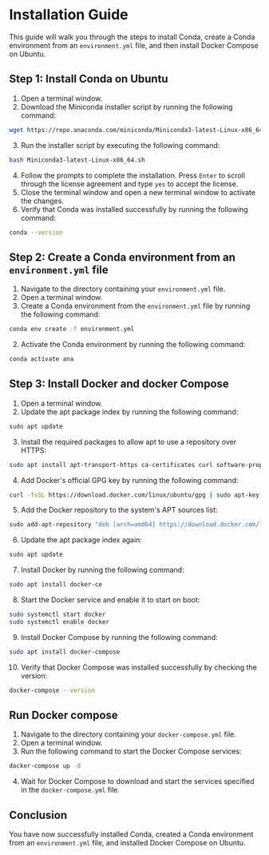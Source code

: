 # Installation Guide

This guide will walk you through the steps to install Conda, create a Conda environment from an `environment.yml` file, and then install Docker Compose on Ubuntu.

## Step 1: Install Conda on Ubuntu
1. Open a terminal window.
2. Download the Miniconda installer script by running the following command:
```bash
wget https://repo.anaconda.com/miniconda/Miniconda3-latest-Linux-x86_64.sh
```
3. Run the installer script by executing the following command:
```bash
bash Miniconda3-latest-Linux-x86_64.sh
```
4. Follow the prompts to complete the installation. Press `Enter` to scroll through the license agreement and type `yes` to accept the license.
5. Close the terminal window and open a new terminal window to activate the changes.
6. Verify that Conda was installed successfully by running the following command:
```bash
conda --version
```
## Step 2: Create a Conda environment from an `environment.yml` file
1. Navigate to the directory containing your `environment.yml` file.
2. Open a terminal window.
3. Create a Conda environment from the `environment.yml` file by running the following command:
```bash
conda env create -f environment.yml
```
2. Activate the Conda environment by running the following command:
```bash
conda activate ana
```
## Step 3: Install Docker and docker Compose

1. Open a terminal window.
2. Update the apt package index by running the following command:
```bash
sudo apt update
```
3. Install the required packages to allow apt to use a repository over HTTPS:
```bash
sudo apt install apt-transport-https ca-certificates curl software-properties-common
```
4. Add Docker's official GPG key by running the following command:
```bash
curl -fsSL https://download.docker.com/linux/ubuntu/gpg | sudo apt-key add -
```
5. Add the Docker repository to the system's APT sources list:
```bash
sudo add-apt-repository "deb [arch=amd64] https://download.docker.com/linux/ubuntu $(lsb_release -cs) stable"
```
6. Update the apt package index again:
```bash
sudo apt update
```
7. Install Docker by running the following command:
```bash
sudo apt install docker-ce
```
8. Start the Docker service and enable it to start on boot:
```bash
sudo systemctl start docker
sudo systemctl enable docker
```
9. Install Docker Compose by running the following command:
```bash
sudo apt install docker-compose
```
10. Verify that Docker Compose was installed successfully by checking the version:
```bash
docker-compose --version
```

## Run Docker compose
1. Navigate to the directory containing your `docker-compose.yml` file.
2. Open a terminal window.
3. Run the following command to start the Docker Compose services:
```bash 
docker-compose up -d
```
4. Wait for Docker Compose to download and start the services specified in the `docker-compose.yml` file.

## Conclusion

You have now successfully installed Conda, created a Conda environment from an `environment.yml` file, and installed Docker Compose on Ubuntu.